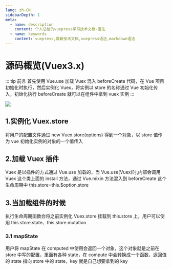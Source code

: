```yaml
---
lang: zh-CN
sidebarDepth: 1
meta:
  - name: description
    content: 个人总结的vuepress学习技术文档-语法
  - name: keywords
    content: vuepress,最新技术文档,vuepress语法,markdown语法
---
```


# 源码概览(Vuex3.x)

::: tip 前言
首先使用 Vue.use 加载 Vuex 混入 beforeCreate 代码，在 Vue 项目初始化时执行，然后实例化 Vuex，将实例以 store 的名称通过 Vue 初始化传入，初始化执行 beforeCreate 就可以在组件中拿到 vuex 实例
:::

![](./Vuex.png)

## 1.实例化 Vuex.store

将用户的配置文件通过 new Vuex.store(options) 得到一个对象，以 store 值作为 vue 初始化实例的对象的一个值传入

## 2.加载 Vuex 插件

Vuex 是以插件的方式通过 Vue.use 加载的，当 Vue.use(Vuex)时,内部会调用 Vuex 这个类上面的 install 方法，通过 Vue.mixin 方法混入到 beforeCreate 这个生命周期中 this.store=this.$option.store

## 3.当加载组件的时候

执行生命周期函数会将之前实例化 Vuex.store 挂载到 this.store 上，用户可以使用 this.store.state、this.store.mutation

### 3.1 mapState

用户将 mapState 在 computed 中使用会返回一个对象，这个对象就是之前在 store 中写的配置，里面有各种 state，在 compute 中会转换成一个函数，返回值的 state 指向 store 中的 state，key 就是自己想要拿到的 key
